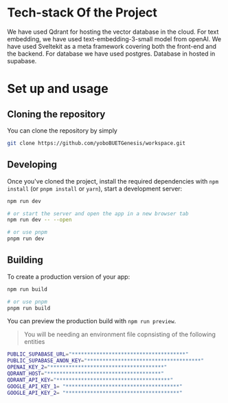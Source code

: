# Tech-stack Of the Project

We have used Qdrant for hosting the vector database in the cloud. For text embedding, we have used text-embedding-3-small model from openAI. We have used Sveltekit as a meta framework covering both the front-end and the backend. For database we have used postgres. Database in hosted in supabase.

# Set up and usage
## Cloning the repository

You can clone the repository by simply

```bash
git clone https://github.com/yoboBUETGenesis/workspace.git
```

## Developing

Once you've cloned the project, install the required dependencies with `npm install` (or `pnpm install` or `yarn`), start a development server:

```bash
npm run dev

# or start the server and open the app in a new browser tab
npm run dev -- --open

# or use pnpm
pnpm run dev 
```

## Building

To create a production version of your app:

```bash
npm run build

# or use pnpm
pnpm run build 
```

You can preview the production build with `npm run preview`.

> You will be needing an environment file copnsisting of the following entities
```bash
PUBLIC_SUPABASE_URL="*************************************"
PUBLIC_SUPABASE_ANON_KEY="*************************************"
OPENAI_KEY_2="*************************************"
QDRANT_HOST="*************************************"
QDRANT_API_KEY="*************************************"
GOOGLE_API_KEY_1= "*************************************"
GOOGLE_API_KEY_2= "*************************************"
```

